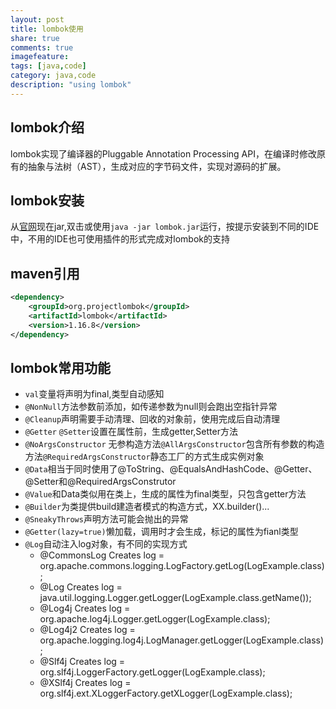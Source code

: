 ```yaml
---
layout: post
title: lombok使用
share: true
comments: true
imagefeature:
tags: [java,code]
category: java,code
description: "using lombok"
---
```




<!--more-->

## lombok介绍

lombok实现了编译器的Pluggable Annotation Processing API，在编译时修改原有的抽象与法树（AST），生成对应的字节码文件，实现对源码的扩展。

## lombok安装

从[官网](https://projectlombok.org)现在jar,双击或使用`java -jar lombok.jar`运行，按提示安装到不同的IDE中，不用的IDE也可使用插件的形式完成对lombok的支持

## maven引用
```xml
<dependency>
    <groupId>org.projectlombok</groupId>
    <artifactId>lombok</artifactId>
    <version>1.16.8</version>
</dependency>
```

## lombok常用功能

* `val`变量将声明为final,类型自动感知
* `@NonNull`方法参数前添加，如传递参数为null则会跑出空指针异常
* `@Cleanup`声明需要手动清理、回收的对象前，使用完成后自动清理
* `@Getter` `@Setter`设置在属性前，生成getter,Setter方法
* `@NoArgsConstructor` 无参构造方法`@AllArgsConstructor`包含所有参数的构造方法`@RequiredArgsConstructor`静态工厂的方式生成实例对象
* `@Data`相当于同时使用了@ToString、@EqualsAndHashCode、@Getter、@Setter和@RequiredArgsConstrutor
* `@Value`和Data类似用在类上，生成的属性为final类型，只包含getter方法
* `@Builder`为类提供build建造者模式的构造方式，XX.builder()...
* `@SneakyThrows`声明方法可能会抛出的异常
* `@Getter(lazy=true)`懒加载，调用时才会生成，标记的属性为fianl类型
* `@Log`自动注入log对象，有不同的实现方式
	* @CommonsLog Creates log = org.apache.commons.logging.LogFactory.getLog(LogExample.class);
	* @Log Creates log = java.util.logging.Logger.getLogger(LogExample.class.getName());
	* @Log4j Creates log = org.apache.log4j.Logger.getLogger(LogExample.class);
	* @Log4j2 Creates log = org.apache.logging.log4j.LogManager.getLogger(LogExample.class);
	* @Slf4j Creates log = org.slf4j.LoggerFactory.getLogger(LogExample.class);
	* @XSlf4j Creates log = org.slf4j.ext.XLoggerFactory.getXLogger(LogExample.class);


